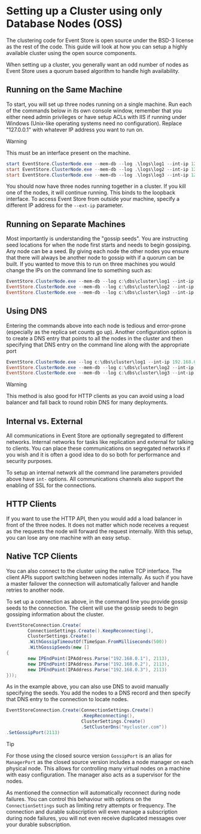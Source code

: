 # Setting up a Cluster using only Database Nodes (OSS)

The clustering code for Event Store is open source under the BSD-3 license as the rest of the code. This guide will look at how you can setup a highly available cluster using the open source components.

When setting up a cluster, you generally want an odd number of nodes as Event Store uses a quorum based algorithm to handle high availability.

## Running on the Same Machine

To start, you will set up three nodes running on a single machine. Run each of the commands below in its own console window, remember that you either need admin privileges or have setup ACLs with IIS if running under Windows (Unix-like operating systems need no configuration). Replace "127.0.0.1" with whatever IP address you want to run on.

> [!WARNING]
> This must be an interface present on the machine.

```powershell
start EventStore.ClusterNode.exe --mem-db --log .\logs\log1 --int-ip 127.0.0.1 --ext-ip 127.0.0.1 --int-tcp-port=1111 --ext-tcp-port=1112 --int-http-port=1113 --ext-http-port=1114 --cluster-size=3 --discover-via-dns=false --gossip-seed=127.0.0.1:2113,127.0.0.1:3113
start EventStore.ClusterNode.exe --mem-db --log .\logs\log2 --int-ip 127.0.0.1 --ext-ip 127.0.0.1 --int-tcp-port=2111 --ext-tcp-port=2112 --int-http-port=2113 --ext-http-port=2114 --cluster-size=3 --discover-via-dns=false --gossip-seed=127.0.0.1:1113,127.0.0.1:3113
start EventStore.ClusterNode.exe --mem-db --log .\logs\log3 --int-ip 127.0.0.1 --ext-ip 127.0.0.1 --int-tcp-port=3111 --ext-tcp-port=3112 --int-http-port=3113 --ext-http-port=3114 --cluster-size=3 --discover-via-dns=false --gossip-seed=127.0.0.1:1113,127.0.0.1:2113
```

You should now have three nodes running together in a cluster. If you kill one of the nodes, it will continue running. This binds to the loopback interface. To access Event Store from outside your machine, specify a different IP address for the `--ext-ip` parameter.

## Running on Separate Machines

Most importantly is understanding the "gossip seeds". You are instructing seed locations for when the node first starts and needs to begin gossiping. Any node can be a seed. By giving each node the other nodes you ensure that there will always be another node to gossip with if a quorum can be built. If you wanted to move this to run on three machines you would change the IPs on the command line to something such as:

```powershell
EventStore.ClusterNode.exe --mem-db --log c:\dbs\cluster\log1 --int-ip 192.168.0.1 --ext-ip 192.168.0.1 --int-tcp-port=1111 --ext-tcp-port=1112 --int-http-port=2113 --ext-http-port=2114 --cluster-size=3 --discover-via-dns=false --gossip-seed=192.168.0.2:2113,192.168.0.3:2113
EventStore.ClusterNode.exe --mem-db --log c:\dbs\cluster\log2 --int-ip 192.168.0.2 --ext-ip 192.168.0.2 --int-tcp-port=1111 --ext-tcp-port=1112 --int-http-port=2113 --ext-http-port=2114 --cluster-size=3 --discover-via-dns=false --gossip-seed=192.168.0.1:2113,192.168.0.3:2113
EventStore.ClusterNode.exe --mem-db --log c:\dbs\cluster\log3 --int-ip 192.168.0.3 --ext-ip 192.168.0.3 --int-tcp-port=1111 --ext-tcp-port=1112 --int-http-port=2113 --ext-http-port=2114 --cluster-size=3 --discover-via-dns=false --gossip-seed=192.168.0.1:2113,192.168.0.2:2113
```

## Using DNS

Entering the commands above into each node is tedious and error-prone (especially as the replica set counts go up). Another configuration option is to create a DNS entry that points to all the nodes in the cluster and then specifying that DNS entry on the command line along with the appropriate port

```powershell
EventStore.ClusterNode.exe --log c:\dbs\cluster\log1 --int-ip 192.168.0.1 --ext-ip 192.168.0.1 --int-tcp-port=1111 --ext-tcp-port=1112 --int-http-port=2113 --ext-http-port=2114 --cluster-size=3 --cluster-dns mydomain.com --cluster-gossip-port=2113
EventStore.ClusterNode.exe --mem-db --log c:\dbs\cluster\log2 --int-ip 192.168.0.2 --ext-ip 192.168.0.2 --int-tcp-port=1111 --ext-tcp-port=1112 --int-http-port=2113 --ext-http-port=2114 --cluster-size=3 --cluster-dns mydomain.com --cluster-gossip-port=2113
EventStore.ClusterNode.exe --mem-db --log c:\dbs\cluster\log3 --int-ip 192.168.0.3 --ext-ip 192.168.0.3 --int-tcp-port=1111 --ext-tcp-port=1112 --int-http-port=2113 --ext-http-port=2114 --cluster-size=3 --cluster-dns mydomain.com --cluster-gossip-port=2113
```

> [!WARNING]
> This method is also good for HTTP clients as you can avoid using a load balancer and fall back to round robin DNS for many deployments.

## Internal vs. External

All communications in Event Store are optionally segregated to different networks. Internal networks for tasks like replication and external for talking to clients. You can place these communications on segregated networks if you wish and it is often a good idea to do so both for performance and security purposes.

To setup an internal network all the command line parameters provided above have `int-` options. All communications channels also support the enabling of SSL for the connections.

## HTTP Clients

If you want to use the HTTP API, then you would add a load balancer in front of the three nodes. It does not matter which node receives a request as the requests the node will forward the request internally. With this setup, you can lose any one machine with an easy setup. <!-- TODO: What does this mean? Better wording -->

## Native TCP Clients

You can also connect to the cluster using the native TCP interface. The client APIs support switching between nodes internally. As such if you have a master failover the connection will automatically failover and handle retries to another node.

To set up a connection as above, in the command line you provide gossip seeds to the connection. The client will use the gossip seeds to begin gossiping information about the cluster.

```csharp
EventStoreConnection.Create(
        ConnectionSettings.Create().KeepReconnecting(),
        ClusterSettings.Create()
        .WithGossipTimeoutOf(TimeSpan.FromMilliseconds(500))
        .WithGossipSeeds(new []
{
        new IPEndPoint(IPAddress.Parse("192.168.0.1"), 2113),
        new IPEndPoint(IPAddress.Parse("192.168.0.2"), 2113),
        new IPEndPoint(IPAddress.Parse("192.168.0.3"), 2113)
}));
```

As in the example above, you can also use DNS to avoid manually specifying the seeds. You add the nodes to a DNS record and then specify that DNS entry to the connection to locate nodes.

```csharp
EventStoreConnection.Create(ConnectionSettings.Create()
                            .KeepReconnecting(),
                            ClusterSettings.Create()
                            .SetClusterDns("mycluster.com"))
.SetGossipPort(2113)
```

> [!TIP]
> For those using the closed source version `GossipPort` is an alias for `ManagerPort` as the closed source version includes a node manager on each physical node. This allows for controlling many virtual nodes on a machine with easy configuration. The manager also acts as a supervisor for the nodes.

As mentioned the connection will automatically reconnect during node failures. You can control this behaviour with options on the `ConnectionSettings` such as limiting retry attempts or frequency. The connection and durable subscription will even manage a subscription during node failures, you will not even receive duplicated messages over your durable subscription.
